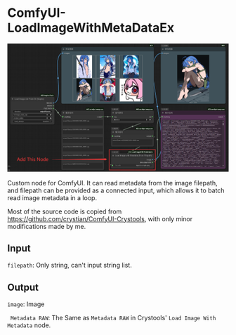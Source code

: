 # ComfyUI-LoadImageWithMetaDataEx

![Example_Image](assets\Example_Image.png)

Custom node for ComfyUI. It can read metadata from the image filepath, and filepath can be provided as a connected input, which allows it to batch read image metadata in a loop.

Most of the source code is copied from https://github.com/crystian/ComfyUI-Crystools, with only minor modifications made by me.

## Input

``filepath``: Only string, can't input string list.

## Output

``image``: Image

`` Metadata RAW``: The Same as ``Metadata RAW`` in Crystools' ``Load Image With Metadata`` node.


